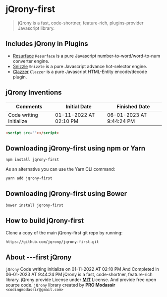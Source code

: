 # jQrony-first

> jQrony is a fast, code-shortner, feature-rich, plugins-provider Javascript library.

## Includes jQrony in Plugins
* [Resurface](https://jqrony.ml/resurface/) `Resurface` is a pure Javascript number-to-word/word-to-num converter engine.
* [Snizzle](https://jqrony.ml/snizzle/) `Snizzle` is a pure Javascript advance hot-selector engine.
* [Clazzer](https://jqrony.ml/clazzer/) `Clazzer` is a pure Javascript HTML-Entity encode/decode plugin.

## jQrony Inventions

Comments                | Initial Date           | Finished Date
------------------------|------------------------|---------------------------
Code writing Initialize | 01-11-2022 AT 02:10 PM | 06-01-2023 AT 9:44:24 PM

```html
<script src=""></script>
```

## Downloading jQrony-first using npm or Yarn
```sh
npm install jqrony-first
```
As an alternative you can use the Yarn CLI command:
```sh
yarn add jqrony-first
```

## Downloading jQrony-first using Bower
```sh
bower install jqrony-first
```

## How to build jQrony-first
Clone a copy of the main jQrony-first git repo by running:
```sh
https://github.com/jqrony/jqrony-first.git
```

## About ---first jQrony
`jQrony` Code writing initialize on 01-11-2022 AT 02:10 PM And Completed in 06-01-2023 AT 9:44:24 PM jQrony is a fast, code-shortner, feature-rich library. jQrony provide License under [**MIT**](https://github.com/jqrony/jqrony/blob/main/LICENSE) License. And provide free open source code. `jQrony` library created by **PRO Modassir** `<codingmodassir@gmail.com>` 
